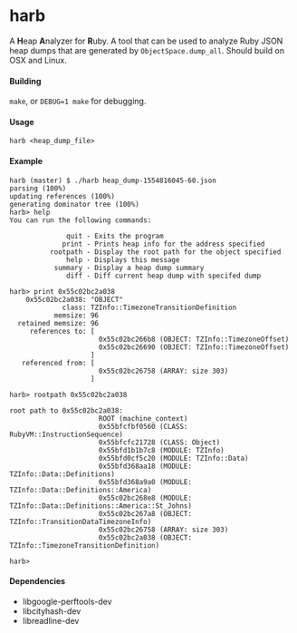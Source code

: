 # harb

A **H**eap **A**nalyzer for **R**uby. A tool that can be used to analyze Ruby JSON heap dumps that are generated by `ObjectSpace.dump_all`. Should build on OSX and Linux.

#### Building
`make`, or `DEBUG=1 make` for debugging.

#### Usage
`harb <heap_dump_file>`

#### Example

```
harb (master) $ ./harb heap_dump-1554816045-60.json
parsing (100%)
updating references (100%)
generating dominator tree (100%)
harb> help
You can run the following commands:

              quit - Exits the program
             print - Prints heap info for the address specified
          rootpath - Display the root path for the object specified
              help - Displays this message
           summary - Display a heap dump summary
              diff - Diff current heap dump with specifed dump

harb> print 0x55c02bc2a038
    0x55c02bc2a038: "OBJECT"
             class: TZInfo::TimezoneTransitionDefinition
           memsize: 96
  retained memsize: 96
     references to: [
                      0x55c02bc266b8 (OBJECT: TZInfo::TimezoneOffset)
                      0x55c02bc26690 (OBJECT: TZInfo::TimezoneOffset)
                    ]
   referenced from: [
                      0x55c02bc26758 (ARRAY: size 303)
                    ]

harb> rootpath 0x55c02bc2a038

root path to 0x55c02bc2a038:
                      ROOT (machine_context)
                      0x55bfcfbf0560 (CLASS: RubyVM::InstructionSequence)
                      0x55bfcfc21728 (CLASS: Object)
                      0x55bfd1b1b7c8 (MODULE: TZInfo)
                      0x55bfd0cf5c20 (MODULE: TZInfo::Data)
                      0x55bfd368aa18 (MODULE: TZInfo::Data::Definitions)
                      0x55bfd368a9a0 (MODULE: TZInfo::Data::Definitions::America)
                      0x55c02bc268e8 (MODULE: TZInfo::Data::Definitions::America::St_Johns)
                      0x55c02bc267a8 (OBJECT: TZInfo::TransitionDataTimezoneInfo)
                      0x55c02bc26758 (ARRAY: size 303)
                      0x55c02bc2a038 (OBJECT: TZInfo::TimezoneTransitionDefinition)

harb>
```

#### Dependencies
- libgoogle-perftools-dev
- libcityhash-dev
- libreadline-dev
